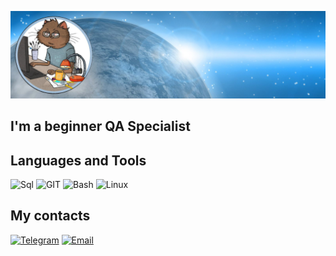 ![Header](https://github.com/arturcaripov/arturcaripov/blob/main/assets/test.png)

## I'm a beginner QA Specialist

## Languages and Tools
![Sql](https://img.shields.io/badge/SQL-black?style=for-the-badge&logo=mysql&logoColor=00648b)
![GIT](https://img.shields.io/badge/GIT-black?style=for-the-badge&logo=git&logoColor=ef5b3e)
![Bash](https://img.shields.io/badge/Bash-black?style=for-the-badge&logo=bash&logoColor=white)
![Linux](https://img.shields.io/badge/Linux-black?style=for-the-badge&logo=linux&logoColor=e4dbcf)

## My contacts
[![Telegram](https://img.shields.io/badge/telegram-black?style=for-the-badge&logo=telegram&logoColor=00648b)](https://t.me/ArturZaripov1990)
[![Email](https://img.shields.io/badge/email-black?style=for-the-badge&logo=gmail&logoColor=yellow)](arturcaripov@yandex.ru)